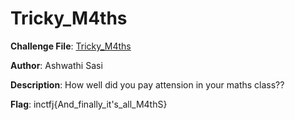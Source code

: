 # Tricky_M4ths

**Challenge File**: [Tricky_M4ths](Handout/Tricky_M4ths)  

**Author**: Ashwathi Sasi

**Description**: How well did you pay attension in your maths class??

**Flag**: inctfj{And_finally_it's_all_M4thS}

